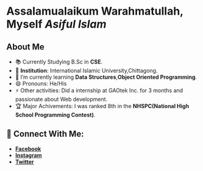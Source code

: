 # Assalamualaikum Warahmatullah, Myself *Asiful Islam*


## About Me
- 📚 Currently Studying B.Sc in **CSE**. 
- 🏫 **Institution**: International Islamic University,Chittagong.
- 🌱 I’m currently learning **Data Structures**,**Object Oriented Programming**.
- 😄 Pronouns: He/His
- ⚡ Other activities: Did a internship at GAOtek Inc. for 3 months and passionate about Web development.
- 🏆 Major Achivements: I was ranked 8th in the **NHSPC(National High School Programming Contest)**.

## 🔗 Connect With Me:
- [**Facebook**](https://www.facebook.com/awfulasiful/)
- [**Instagram**](https://www.instagram.com/awful_asiful/)
- [**Twitter**](https://twitter.com/iAsiful)


